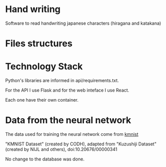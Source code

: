 # Hand writing
Software to read handwriting japanese characters (hiragana and katakana)

# Files structures

# Technology Stack
Python's libraries are informed in api/requirements.txt.

For the API I use Flask and for the web inteface I use React.

Each one have their own container.


# Data from the neural network
The data used for training the neural network come from [kmnist](https://github.com/rois-codh/kmnist)

"KMNIST Dataset" (created by CODH), adapted from "Kuzushiji Dataset" (created by NIJL and others), doi:10.20676/00000341

No change to the database was done.